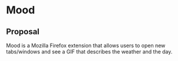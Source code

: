 # Mood

## Proposal 
Mood is a Mozilla Firefox extension that allows users to open new tabs/windows and see a GIF that describes the weather and the day.
